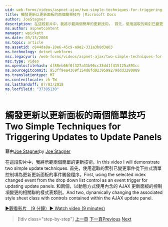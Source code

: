 ```yaml
---
uid: web-forms/videos/aspnet-ajax/two-simple-techniques-for-triggering-updates-to-update-panels
title: 觸發更新以更新面板的兩個簡單技巧 |Microsoft Docs
author: JoeStagner
description: 在這段影片中，我將示範兩個簡單的更新技術。 首先，使用選取的索引已變更事件從下拉式清單控制項為事件三角函數...
ms.author: aspnetcontent
manager: wpickett
ms.date: 03/13/2008
ms.topic: article
ms.assetid: c844da8a-10e6-45c9-a9e2-331a3b8d3e03
ms.technology: dotnet-webforms
msc.legacyurl: /web-forms/videos/aspnet-ajax/two-simple-techniques-for-triggering-updates-to-update-panels
msc.type: video
ms.openlocfilehash: df88eb66f0f327a31b96cc35dd1f415125a891cc
ms.sourcegitcommit: 953ff9ea4369f154d6fd0239599279ddd3280009
ms.translationtype: MT
ms.contentlocale: zh-TW
ms.lasthandoff: 07/03/2018
ms.locfileid: "37385130"
---
```

<a name="two-simple-techniques-for-triggering-updates-to-update-panels"></a><span data-ttu-id="8441d-104">觸發更新以更新面板的兩個簡單技巧</span><span class="sxs-lookup"><span data-stu-id="8441d-104">Two Simple Techniques for Triggering Updates to Update Panels</span></span>
====================
<span data-ttu-id="8441d-105">藉由[Joe Stagner](https://github.com/JoeStagner)</span><span class="sxs-lookup"><span data-stu-id="8441d-105">by [Joe Stagner](https://github.com/JoeStagner)</span></span>

<span data-ttu-id="8441d-106">在這段影片中，我將示範兩個簡單的更新技術。</span><span class="sxs-lookup"><span data-stu-id="8441d-106">In this video I will demonstrate two simple update techniques.</span></span> <span data-ttu-id="8441d-107">首先，使用選取的索引已變更事件從下拉式清單控制項為更新更新面板的事件觸發程序。</span><span class="sxs-lookup"><span data-stu-id="8441d-107">First, using the selected index changed event from the drop down list control as an event trigger for updating update panels.</span></span> <span data-ttu-id="8441d-108">和兩個，以動態方式使用內含的 AJAX 更新面板的控制項變更的相關聯的樣式表類別。</span><span class="sxs-lookup"><span data-stu-id="8441d-108">And two, dynamically changing the associated style sheet class with controls contained within the AJAX update panel.</span></span>

[<span data-ttu-id="8441d-109">&#9654;觀看影片 （9 分鐘）</span><span class="sxs-lookup"><span data-stu-id="8441d-109">&#9654; Watch video (9 minutes)</span></span>](https://channel9.msdn.com/Blogs/ASP-NET-Site-Videos/two-simple-techniques-for-triggering-updates-to-update-panels)

> [!div class="step-by-step"]
> <span data-ttu-id="8441d-110">[上一頁](how-do-i-retrieve-values-from-server-side-ajax-controls.md)
> [下一頁](use-aspnet-ajax-cascading-drop-down-control-to-access-a-database.md)</span><span class="sxs-lookup"><span data-stu-id="8441d-110">[Previous](how-do-i-retrieve-values-from-server-side-ajax-controls.md)
[Next](use-aspnet-ajax-cascading-drop-down-control-to-access-a-database.md)</span></span>
